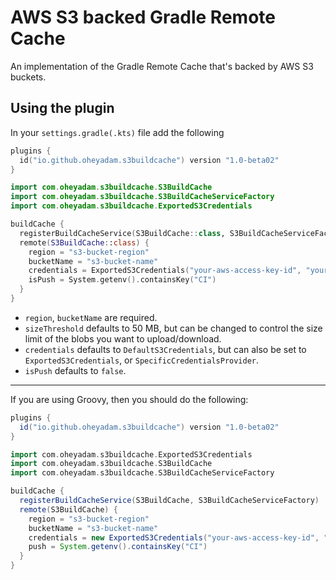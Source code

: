 # AWS S3 backed Gradle Remote Cache

An implementation of the Gradle Remote Cache that's backed by AWS S3 buckets.

## Using the plugin

In your `settings.gradle(.kts)` file add the following

```kotlin
plugins {
  id("io.github.oheyadam.s3buildcache") version "1.0-beta02"
}

import com.oheyadam.s3buildcache.S3BuildCache
import com.oheyadam.s3buildcache.S3BuildCacheServiceFactory
import com.oheyadam.s3buildcache.ExportedS3Credentials

buildCache {
  registerBuildCacheService(S3BuildCache::class, S3BuildCacheServiceFactory::class)
  remote(S3BuildCache::class) {
    region = "s3-bucket-region"
    bucketName = "s3-bucket-name"
    credentials = ExportedS3Credentials("your-aws-access-key-id", "your-aws-secret-key")
    isPush = System.getenv().containsKey("CI")
  }
}
```

- `region`, `bucketName` are required.
- `sizeThreshold` defaults to 50 MB, but can be changed to control the size limit of the blobs you want to upload/download.
- `credentials` defaults to `DefaultS3Credentials`, but can also be set to `ExportedS3Credentials`, or `SpecificCredentialsProvider`.
- `isPush` defaults to `false`.

---

If you are using Groovy, then you should do the following:

```groovy
plugins {
  id("io.github.oheyadam.s3buildcache") version "1.0-beta02"
}

import com.oheyadam.s3buildcache.ExportedS3Credentials
import com.oheyadam.s3buildcache.S3BuildCache
import com.oheyadam.s3buildcache.S3BuildCacheServiceFactory

buildCache {
  registerBuildCacheService(S3BuildCache, S3BuildCacheServiceFactory)
  remote(S3BuildCache) {
    region = "s3-bucket-region"
    bucketName = "s3-bucket-name"
    credentials = new ExportedS3Credentials("your-aws-access-key-id", "your-aws-secret-key")
    push = System.getenv().containsKey("CI")
  }
}
```
